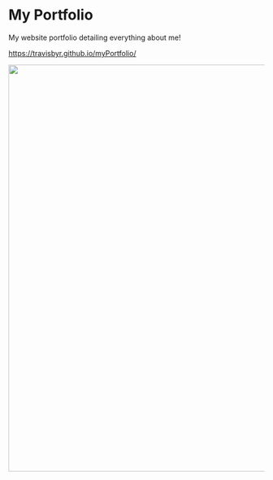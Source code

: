 <h1>My Portfolio</h1>
My website portfolio detailing everything about me!

https://travisbyr.github.io/myPortfolio/

<img width="800" src="https://github.com/travisbyr/myPortfolio/blob/master/images/my-portfolio.png?raw=true"/>